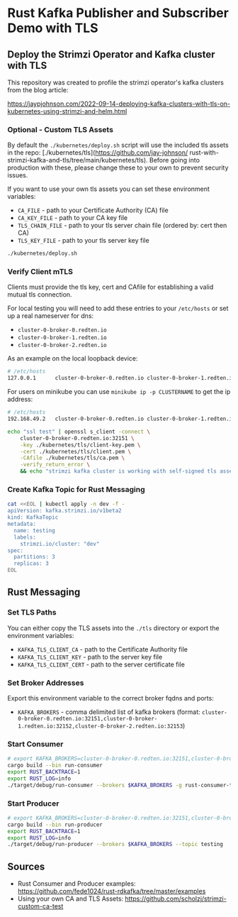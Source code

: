 # Rust Kafka Publisher and Subscriber Demo with TLS

## Deploy the Strimzi Operator and Kafka cluster with TLS

This repository was created to profile the strimzi operator's kafka clusters from the blog article:

https://jaypjohnson.com/2022-09-14-deploying-kafka-clusters-with-tls-on-kubernetes-using-strimzi-and-helm.html

### Optional - Custom TLS Assets 

By default the ``./kubernetes/deploy.sh`` script will use the included tls assets in the repo: [./kubernetes/tls](https://github.com/jay-johnson/
rust-with-strimzi-kafka-and-tls/tree/main/kubernetes/tls). Before going into production with these, please change these to your own to prevent security issues.

If you want to use your own tls assets you can set these environment variables:

- ``CA_FILE`` - path to your Certificate Authority (CA) file
- ``CA_KEY_FILE`` - path to your CA key file
- ``TLS_CHAIN_FILE`` - path to your tls server chain file (ordered by: cert then CA)
- ``TLS_KEY_FILE`` - path to your tls server key file

```bash
./kubernetes/deploy.sh
```

### Verify Client mTLS

Clients must provide the tls key, cert and CAfile for establishing a valid mutual tls connection.

For local testing you will need to add these entries to your ``/etc/hosts`` or set up a real nameserver for dns:

- ``cluster-0-broker-0.redten.io``
- ``cluster-0-broker-1.redten.io``
- ``cluster-0-broker-2.redten.io``

As an example on the local loopback device:

```bash
# /etc/hosts
127.0.0.1      cluster-0-broker-0.redten.io cluster-0-broker-1.redten.io cluster-0-broker-2.redten.io
```

For users on minikube you can use ``minikube ip -p CLUSTERNAME`` to get the ip address:

```bash
# /etc/hosts
192.168.49.2   cluster-0-broker-0.redten.io cluster-0-broker-1.redten.io cluster-0-broker-2.redten.io
```

```bash
echo "ssl test" | openssl s_client -connect \
    cluster-0-broker-0.redten.io:32151 \
    -key ./kubernetes/tls/client-key.pem \
    -cert ./kubernetes/tls/client.pem \
    -CAfile ./kubernetes/tls/ca.pem \
    -verify_return_error \
    && echo "strimzi kafka cluster is working with self-signed tls assets!"
```

### Create Kafka Topic for Rust Messaging

```bash
cat <<EOL | kubectl apply -n dev -f -
apiVersion: kafka.strimzi.io/v1beta2
kind: KafkaTopic
metadata:
  name: testing
  labels:
    strimzi.io/cluster: "dev"
spec:
  partitions: 3
  replicas: 3
EOL
```

## Rust Messaging

### Set TLS Paths

You can either copy the TLS assets into the ``./tls`` directory or export the environment variables:

- ``KAFKA_TLS_CLIENT_CA`` - path to the Certificate Authority file
- ``KAFKA_TLS_CLIENT_KEY`` - path to the server key file
- ``KAFKA_TLS_CLIENT_CERT`` - path to the server certificate file

### Set Broker Addresses

Export this environment variable to the correct broker fqdns and ports:

- ``KAFKA_BROKERS`` - comma delimited list of kafka brokers (format: ``cluster-0-broker-0.redten.io:32151,cluster-0-broker-1.redten.io:32152,cluster-0-broker-2.redten.io:32153``)

### Start Consumer

```bash
# export KAFKA_BROKERS=cluster-0-broker-0.redten.io:32151,cluster-0-broker-1.redten.io:32152,cluster-0-broker-2.redten.io:32153
cargo build --bin run-consumer
export RUST_BACKTRACE=1
export RUST_LOG=info
./target/debug/run-consumer --brokers $KAFKA_BROKERS -g rust-consumer-testing --topics testing
```

### Start Producer

```bash
# export KAFKA_BROKERS=cluster-0-broker-0.redten.io:32151,cluster-0-broker-1.redten.io:32152,cluster-0-broker-2.redten.io:32153
cargo build --bin run-producer
export RUST_BACKTRACE=1
export RUST_LOG=info
./target/debug/run-producer --brokers $KAFKA_BROKERS --topic testing
```

## Sources

- Rust Consumer and Producer examples: https://github.com/fede1024/rust-rdkafka/tree/master/examples
- Using your own CA and TLS Assets: https://github.com/scholzj/strimzi-custom-ca-test
